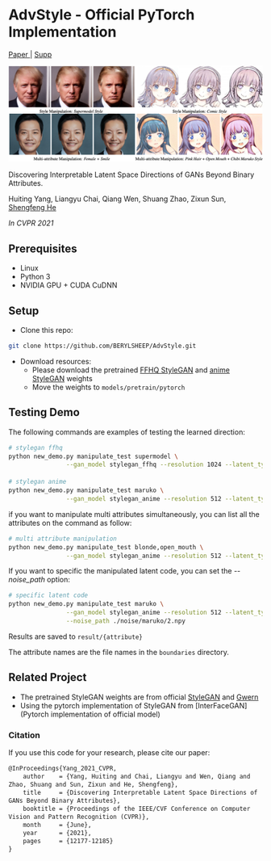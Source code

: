 # AdvStyle - Official PyTorch Implementation

[Paper ](https://openaccess.thecvf.com/content/CVPR2021/papers/Yang_Discovering_Interpretable_Latent_Space_Directions_of_GANs_Beyond_Binary_Attributes_CVPR_2021_paper.pdf)| [Supp](https://openaccess.thecvf.com/content/CVPR2021/supplemental/Yang_Discovering_Interpretable_Latent_CVPR_2021_supplemental.pdf) 

<img src='img/teaser.png' >

Discovering Interpretable Latent Space Directions of GANs Beyond Binary Attributes.

Huiting Yang, Liangyu Chai, Qiang Wen, Shuang Zhao, Zixun Sun, [Shengfeng He](http://www.shengfenghe.com/)

*In CVPR 2021*

## Prerequisites

- Linux
- Python 3
- NVIDIA GPU + CUDA CuDNN

## Setup

- Clone this repo:

```bash
git clone https://github.com/BERYLSHEEP/AdvStyle.git
```

- Download resources:
  - Please download the pretrained [FFHQ StyleGAN](https://drive.google.com/file/d/1ivK934PJg1EjitAD2NKJK4h7jrXX1L41/view?usp=sharing) and [anime StyleGAN](https://drive.google.com/file/d/1bqnygCUrpMHCLytkV18JWNEqC-RQU1at/view?usp=sharing) weights
  - Move the weights to `models/pretrain/pytorch`

## Testing Demo

The following commands are examples of testing the learned direction:

```bash
# stylegan ffhq
python new_demo.py manipulate_test supermodel \
				--gan_model stylegan_ffhq --resolution 1024 --latent_type z
	
# stylegan anime
python new_demo.py manipulate_test maruko \
				--gan_model stylegan_anime --resolution 512 --latent_type z
```

if you want to manipulate multi attributes simultaneously, you can list all the attributes on the command as follow:

```bash
# multi attribute manipulation
python new_demo.py manipulate_test blonde,open_mouth \
				--gan_model stylegan_anime --resolution 512 --latent_type z
```

If you want to specific the manipulated latent code, you can set the *--noise_path* option:

```bash
# specific latent code
python new_demo.py manipulate_test maruko \
				--gan_model stylegan_anime --resolution 512 --latent_type z \
				--noise_path ./noise/maruko/2.npy
```

Results are saved to `result/{attribute}`

The attribute names are the file names in the `boundaries`  directory.

## Related Project

- The pretrained StyleGAN weights are from official [StyleGAN](https://github.com/NVlabs/stylegan) and [Gwern](https://www.gwern.net/Faces#anime-faces)
- Using the pytorch implementation of StyleGAN from [InterFaceGAN](Pytorch implementation of official model) 

### Citation

If you use this code for your research, please cite our paper:

```BibLatex
@InProceedings{Yang_2021_CVPR,
    author    = {Yang, Huiting and Chai, Liangyu and Wen, Qiang and Zhao, Shuang and Sun, Zixun and He, Shengfeng},
    title     = {Discovering Interpretable Latent Space Directions of GANs Beyond Binary Attributes},
    booktitle = {Proceedings of the IEEE/CVF Conference on Computer Vision and Pattern Recognition (CVPR)},
    month     = {June},
    year      = {2021},
    pages     = {12177-12185}
}
```



